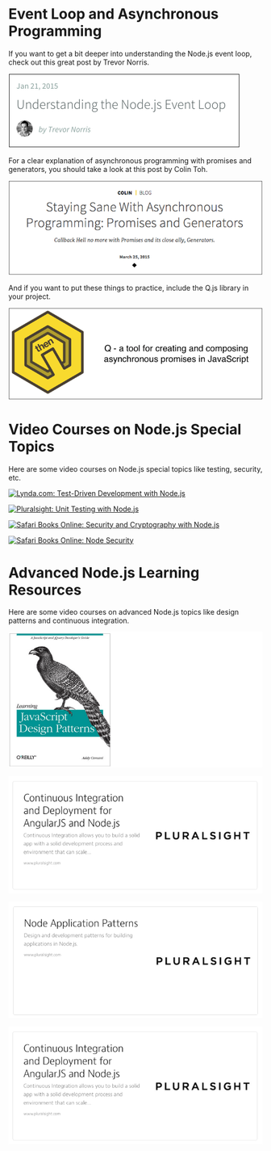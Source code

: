 <!--
{
"name" : "node-resources",
"version" : "0.0.1",
"title" : "Next Steps for Node.js Learning",
"description" : "This module provides links to additional Node.js learning resources. ",
"homepage" : "https://pilot.outlearn.com/user/25",
"license" : "Creative Commons Attribution 4.0 International",
"freshnessDate" : 2015-06-18
}
-->

<!-- @section -->

# Event Loop and Asynchronous Programming

If you want to get a bit deeper into understanding the Node.js event loop, check out this great post by Trevor Norris.

[![Understanding the Node.js Event Loop](https://raw.githubusercontent.com/outlearn-content/node-path/master/assets/trevornorris-nodejs-eventloop.png)](https://nodesource.com/blog/understanding-the-nodejs-event-loop)

For a clear explanation of asynchronous programming with promises and generators, you should take a look at this post by Colin Toh.

[![Staying Sane With Asynchronous Programming: Promises and Generators](https://raw.githubusercontent.com/outlearn-content/node-path/master/assets/colintoh-asynchronous.png)](http://colintoh.com/blog/staying-sane-with-asynchronous-programming-promises-and-generators)

And if you want to put these things to practice, include the Q.js library in your project.

[![A tool for creating and composing asynchronous promises in JavaScript](https://raw.githubusercontent.com/outlearn-content/node-path/master/assets/q-logo.png)](https://github.com/kriskowal/q)


<!-- @section -->

# Video Courses on Node.js Special Topics

Here are some video courses on Node.js special topics like testing, security, etc.

[![Lynda.com: Test-Driven Development with Node.js](https://raw.githubusercontent.com/sigma512/node-path/master/assets/lynda-test-driven-developement-with-node.png)](http://www.lynda.com/Node.js-tutorials/Test-Driven-Development-Node.js/383527-2.html)

[![Pluralsight: Unit Testing with Node.js](https://raw.githubusercontent.com/sigma512/node-path/master/assets/pluralsight-unit-testing-with-node.png)](http://www.pluralsight.com/courses/unit-testing-nodejs)

[![Safari Books Online: Security and Cryptography with Node.js](https://raw.githubusercontent.com/sigma512/node-path/master/assets/safari-nodejs-recipes-ch6-security-cryptography.png)](https://www.safaribooksonline.com/library/view/nodejs-recipes-a/9781430260585/9781430260585_Ch06.xhtml)

[![Safari Books Online: Node Security](https://raw.githubusercontent.com/sigma512/node-path/master/assets/safari-node-security.png)](https://www.safaribooksonline.com/library/view/node-security/9781783281497)


<!-- @section -->

# Advanced Node.js Learning Resources

Here are some video courses on advanced Node.js topics like design patterns and continuous integration.


[![Essential JavaScript Design Patterns](https://raw.githubusercontent.com/outlearn-content/node-path/master/assets/js-design-patterns.png)](http://www.addyosmani.com/resources/essentialjsdesignpatterns/book/)

[![Safari Books Online: Node:js Design Patterns](https://raw.githubusercontent.com/outlearn-content/node-path/master/assets/node-ci.png)](https://www.safaribooksonline.com/library/view/nodejs-design-patterns/9781783287314/)

[![Pluralsight: Node Application Patterns](https://raw.githubusercontent.com/outlearn-content/node-path/master/assets/node-application-patterns.png)](http://www.pluralsight.com/courses/node-application-patterns)


[![Pluralsight: Continuous Integration and Deployment for AngularJS and Node.js](https://raw.githubusercontent.com/outlearn-content/node-path/master/assets/node-ci.png)](http://www.pluralsight.com/courses/description/continuous-integration-deployment-angularjs-nodejs)
